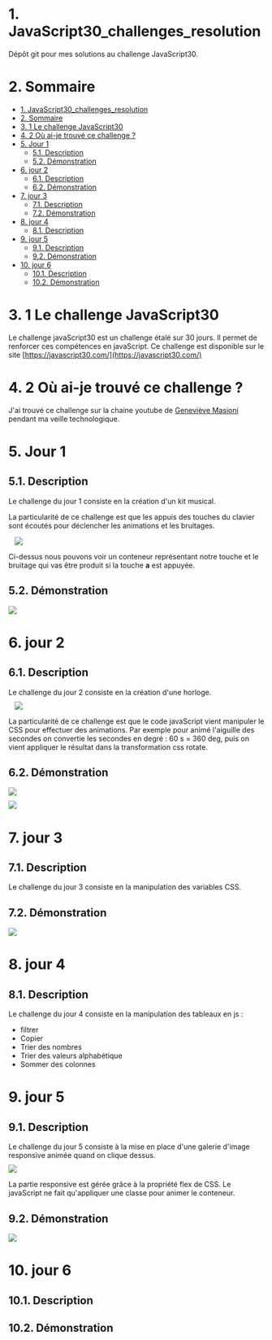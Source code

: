 # 1. JavaScript30_challenges_resolution
Dépôt git pour mes solutions au challenge JavaScript30.
# 2. Sommaire
- [1. JavaScript30_challenges_resolution](#1-javascript30_challenges_resolution)
- [2. Sommaire](#2-sommaire)
- [3. 1 Le challenge JavaScript30](#3-1-le-challenge-javascript30)
- [4. 2 Où ai-je trouvé ce challenge ?](#4-2-où-ai-je-trouvé-ce-challenge-)
- [5.  Jour 1](#5--jour-1)
  - [5.1. Description](#51-description)
  - [5.2. Démonstration](#52-démonstration)
- [6. jour 2](#6-jour-2)
  - [6.1. Description](#61-description)
  - [6.2. Démonstration](#62-démonstration)
- [7. jour 3](#7-jour-3)
  - [7.1. Description](#71-description)
  - [7.2. Démonstration](#72-démonstration)
- [8. jour 4](#8-jour-4)
  - [8.1. Description](#81-description)
- [9. jour 5](#9-jour-5)
  - [9.1. Description](#91-description)
  - [9.2. Démonstration](#92-démonstration)
- [10. jour 6](#10-jour-6)
  - [10.1. Description](#101-description)
  - [10.2. Démonstration](#102-démonstration)


# 3. 1 Le challenge JavaScript30
Le challenge javaScript30 est un challenge étalé sur 30 jours. Il permet de renforcer ces compétences en javaScript.
Ce challenge est disponible sur le site [https://javascript30.com/](https://javascript30.com/)

# 4. 2 Où ai-je trouvé ce challenge ?
J'ai trouvé ce challenge sur la chaine youtube de [Geneviève Masioni](https://www.youtube.com/watch?v=Rx8nrnl1bZE) pendant ma veille technologique.


# 5.  Jour 1
## 5.1. Description
Le challenge du jour 1 consiste en la création d'un kit musical. 


La particularité de ce challenge est que les appuis des touches du clavier sont écoutés pour déclencher les animations et les bruitages.

<img src="medias/day1-touche-A.png" style="display: block; margin-left:12px; margin-top:10px" loading="lazy">

Ci-dessus nous pouvons voir un conteneur représentant notre touche et le bruitage qui vas être produit si la touche **a** est appuyée.
## 5.2. Démonstration
<img src="medias/day1-demo.gif" style="width=50%; display: block;" loading="lazy">

# 6. jour 2
## 6.1. Description
Le challenge du jour 2 consiste en la création d'une horloge. 
<img src="medias/day2-clock.png" style="display: block; margin-left:12px; margin-top:10px" loading="lazy">

La particularité de ce challenge est que le code javaScript vient manipuler le CSS pour effectuer des animations.
Par exemple pour animé l'aiguille des secondes on convertie les secondes en degré : 60 s = 360 deg, puis on vient appliquer le résultat dans la transformation css rotate. 

## 6.2. Démonstration
<img src="medias/day2-demo.gif" style="display: block;" loading="lazy">
<img src="medias/day2-demo-css.gif" style="display: block; margin-top:10px" loading="lazy">

# 7. jour 3
## 7.1. Description
Le challenge du jour 3 consiste en la manipulation des variables CSS. 
## 7.2. Démonstration
<img src="medias/day3-demo.gif" style="display: block;" loading="lazy">


# 8. jour 4
## 8.1. Description
Le challenge du jour 4 consiste en la manipulation des tableaux en js :
* filtrer
* Copier
* Trier des nombres
* Trier des valeurs alphabétique 
* Sommer des colonnes

# 9. jour 5
## 9.1. Description
Le challenge du jour 5 consiste à la mise en place d'une galerie d'image responsive animée quand on clique dessus.
<img src="medias/day5-gallerie.png" style="display: block; margin-top:10px" loading="lazy" >

La partie responsive est gérée grâce à la propriété flex de CSS. Le javaScript ne fait qu'appliquer une classe pour animer le conteneur.
## 9.2. Démonstration
<img src="medias/day5-demo.gif" style="display: block;" loading="lazy">

# 10. jour 6
## 10.1. Description
## 10.2. Démonstration